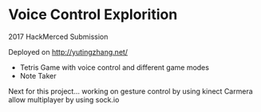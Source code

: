 # Voice Control Explorition
  2017 HackMerced Submission

Deployed on http://yutingzhang.net/
<ul>
<li>
Tetris Game with voice control and different game modes
</li>
<li>
Note Taker
</li>
</ul>



Next for this project...
working on gesture control by using kinect Carmera
           allow multiplayer by using sock.io 


